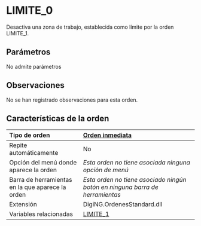 # LIMITE\_0

Desactiva una zona de trabajo, establecida como límite por la orden LIMITE\_1.

## Parámetros

No admite parámetros

## Observaciones

No se han registrado observaciones para esta orden.

## Características de la orden

| Tipo de orden | [Orden inmediata](limite-0.md) |
| :--- | :--- |
| Repite automáticamente | No |
| Opción del menú donde aparece la orden | _Esta orden no tiene asociada ninguna opción de menú_ |
| Barra de herramientas en la que aparece la orden | _Esta orden no tiene asociado ningún botón en ninguna barra de herramientas_ |
| Extensión | DigiNG.OrdenesStandard.dll |
| Variables relacionadas | [LIMITE\_1](/digi3d-net/referencia/ventana-de-dibujo/ordenes/l/LIMITE_1.html) |

